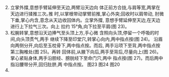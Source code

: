 2. 立掌外撐,意想手臂延伸至天边,两臂沿天边向
体正前方合拢,与肩等宽,两掌在天边进行揉推三次｡推
时,以掌根带动掌臂前推,掌心外突;回收时以肩带动,
肘微下垂,掌心内含,意念从天边收回体内。立掌外撐,
意想手臂延伸至天边,在天边进行上下拉气三次。向上
拉约 15°角,向下拉至平肩(图 23)。
3. 松腕转掌,意想沿天边捧气至头顶上方,手心微
含照向头顶,停留一个呼吸的时间,向头顶贯气,两手
继续下降至印堂穴,转掌心向内,两中指点按(图 24)。
沿眉向两侧分开,向后至玉枕骨下,两中指点按。而后,
两手沿项下至背,两中指点按第三胸椎处(图 25)。再转
回体前,从腋下向后,两手至背后,尽量向上(图 26)。
掌心紧贴身体,两手沿胆经、膀胱经下至命门穴,两中
指点按(图 27)。而后两中指沿腰带分开,回归肚脐,两
中指点按。
图23
图24
图20
432.
